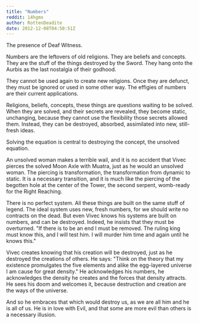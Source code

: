 ```yaml
---
title: "Numbers"
reddit: 14hgmx
author: RottenDeadite
date: 2012-12-08T04:50:51Z
---
```


The presence of Deaf Witness. 
 
Numbers are the leftovers of old religions. They are beliefs and concepts.  They are the stuff of the things destroyed by the Sword.  They hang onto the Aurbis as the last nostalgia of their godhood.
 
They cannot be used again to create new religions.  Once they are defunct, they must be ignored or used in some other way.  The effigies of numbers are their current applications.
 
Religions, beliefs, concepts, these things are questions waiting to be solved.  When they are solved, and their secrets are revealed, they become static, unchanging, because they cannot use the flexibility those secrets allowed them.  Instead, they can be destroyed, absorbed, assimilated into new, still-fresh ideas.
 
Solving the equation is central to destroying the concept, the unsolved equation. 
 
An unsolved woman makes a terrible wail, and it is no accident that Vivec pierces the solved Moon Axle with Muatra, just as he would an unsolved woman.  The piercing is transformation, the transformation from dynamic to static.  It is a necessary transition, and it is much like the piercing of the begotten hole at the center of the Tower, the second serpent, womb-ready for the Right Reaching.
 
There is no perfect system.  All these things are built on the same stuff of legend.  The ideal system uses new, fresh numbers, for we should write no contracts on the dead.  But even Vivec knows his systems are built on numbers, and can be destroyed.  Indeed, he insists that they must be overturned.  "If there is to be an end I must be removed.  The ruling king must know this, and I will test him.  I will murder him time and again until he knows this."
 
Vivec creates knowing that his creation will be destroyed, just as he destroyed the creations of others.  He says: "Think on the theory that my existence promulgates the five elements and alike the egg-layered universe I am cause for great density."  He acknowledges his numbers, he acknowledges the density he creates and the forces that density attracts.  He sees his doom and welcomes it, because destruction and creation are the ways of the universe.

And so he embraces that which would destroy us, as we are all him and he is all of us.  He is in love with Evil, and that some are more evil than others is a necessary illusion.
